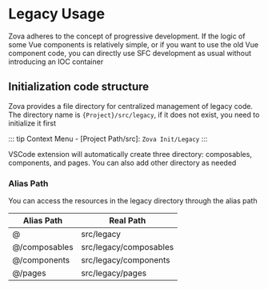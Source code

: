# Legacy Usage

Zova adheres to the concept of progressive development. If the logic of some Vue components is relatively simple, or if you want to use the old Vue component code, you can directly use SFC development as usual without introducing an IOC container

## Initialization code structure

Zova provides a file directory for centralized management of legacy code. The directory name is `{Project}/src/legacy`, if it does not exist, you need to initialize it first

::: tip
Context Menu - [Project Path/src]: `Zova Init/Legacy`
:::

VSCode extension will automatically create three directory: composables, components, and pages. You can also add other directory as needed

### Alias Path

You can access the resources in the legacy directory through the alias path

| Alias Path    | Real Path              |
| ------------- | ---------------------- |
| @             | src/legacy             |
| @/composables | src/legacy/composables |
| @/components  | src/legacy/components  |
| @/pages       | src/legacy/pages       |
